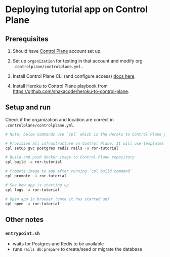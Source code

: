 # Deploying tutorial app on Control Plane

## Prerequisites

1. Should have [Control Plane](https://controlplane.com) account set up.

2. Set up `organization` for testing in that account and modify org `.controlplane/controlplane.yml` .

3. Install Control Plane CLI (and configure access) [docs here](https://docs.controlplane.com/quickstart/quick-start-3-cli#getting-started-with-the-cli).

4. Install Heroku to Control Plane playbook from https://github.com/shakacode/heroku-to-control-plane.

## Setup and run

Check if the organization and location are correct in `.controlplane/controlplane.yml`.

```sh
# Note, below commands use `cpl` which is the Heroku to Control Plane playbook script.

# Provision all infrastructure on Control Plane. It will use templates from .controlplane/templates folder.
cpl setup gvc postgres redis rails -a ror-tutorial

# Build and push docker image to Control Plane repository
cpl build -a ror-tutorial

# Promote image to app after running `cpl build command`
cpl promote -a ror-tutorial

# See how app is starting up
cpl logs -a ror-tutorial

# Open app in browser (once it has started up)
cpl open -a ror-tutorial
```

## Other notes

### `entrypoint.sh`
- waits for Postgres and Redis to be available
- runs `rails db:prepare` to create/seed or migrate the database
